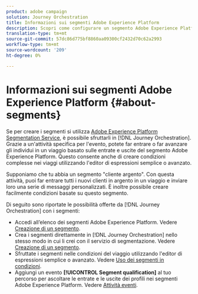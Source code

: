```yaml
---
product: adobe campaign
solution: Journey Orchestration
title: Informazioni sui segmenti Adobe Experience Platform
description: Scopri come configurare un segmento Adobe Experience Platform
translation-type: tm+mt
source-git-commit: 57dc86d775bf8860aa09300cf2432d70c62a2993
workflow-type: tm+mt
source-wordcount: '209'
ht-degree: 0%

---
```



# Informazioni sui segmenti Adobe Experience Platform {#about-segments}

Se per creare i segmenti si utilizza [Adobe Experience Platform Segmentation Service](https://docs.adobe.com/content/help/en/experience-platform/segmentation/home.html), è possibile sfruttarli in [!DNL Journey Orchestration]. Grazie a un&#39;attività specifica per l&#39;evento, potete far entrare o far avanzare gli individui in un viaggio basato sulle entrate e uscite del segmento Adobe Experience Platform. Questo consente anche di creare condizioni complesse nei viaggi utilizzando l&#39;editor di espressioni semplice o avanzato.

Supponiamo che tu abbia un segmento &quot;cliente argento&quot;. Con questa attività, puoi far entrare tutti i nuovi clienti in argento in un viaggio e inviare loro una serie di messaggi personalizzati. È inoltre possibile creare facilmente condizioni basate su questo segmento.

Di seguito sono riportate le possibilità offerte da [!DNL Journey Orchestration] con i segmenti:

* Accedi all’elenco dei segmenti Adobe Experience Platform. Vedere [Creazione di un segmento](../segment/creating-a-segment.md).
* Crea i segmenti direttamente in [!DNL Journey Orchestration] nello stesso modo in cui li crei con il servizio di segmentazione. Vedere [Creazione di un segmento](../segment/creating-a-segment.md).
* Sfruttate i segmenti nelle condizioni del viaggio utilizzando l&#39;editor di espressioni semplice o avanzato. Vedere [Uso dei segmenti in condizioni](../segment/using-a-segment.md).
* Aggiungi un evento **[!UICONTROL Segment qualification]** al tuo percorso per ascoltare le entrate e le uscite dei profili nei segmenti Adobe Experience Platform. Vedere [Attività eventi](../building-journeys/segment-qualification-events.md).
